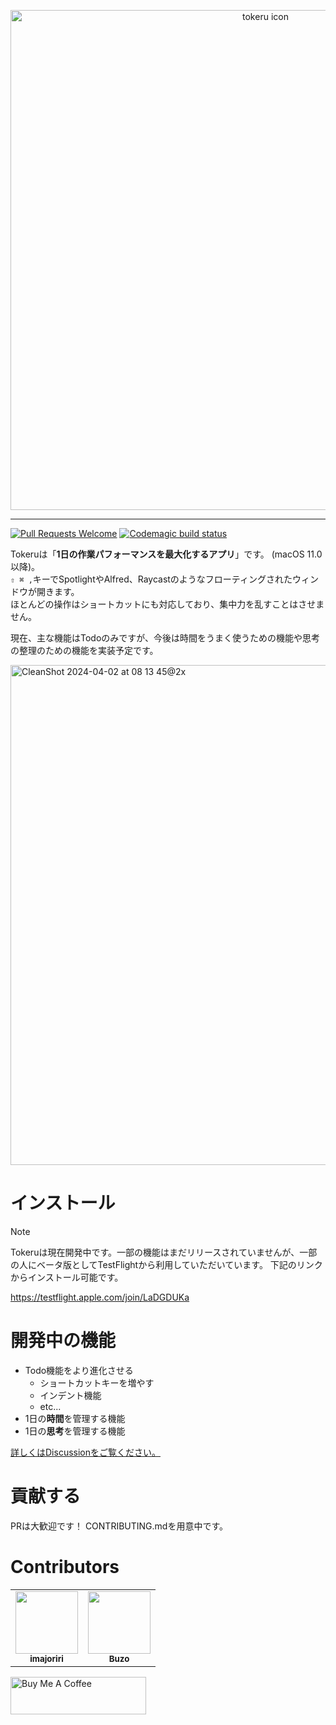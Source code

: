 <p align="center">
  <img src="https://github.com/tinp-lab/tokeru/assets/30540418/64db0860-14aa-4a6d-b834-ecfa9589c0d5" alt="tokeru icon" width="800" />
</p>

---
 
[![Pull Requests Welcome](https://img.shields.io/badge/PRs-welcome-brightgreen.svg?style=flat)](http://makeapullrequest.com)
[![Codemagic build status](https://api.codemagic.io/apps/65d834ac3786568a8b6ef02e/65d83d4548306436129e0db1/status_badge.svg)](https://codemagic.io/apps/65d834ac3786568a8b6ef02e/65d83d4548306436129e0db1/latest_build)



Tokeruは「**1日の作業パフォーマンスを最大化するアプリ**」です。 (macOS 11.0以降)。  
`⇧ ⌘ ,`キーでSpotlightやAlfred、Raycastのようなフローティングされたウィンドウが開きます。  
ほとんどの操作はショートカットにも対応しており、集中力を乱すことはさせません。  

現在、主な機能はTodoのみですが、今後は時間をうまく使うための機能や思考の整理のための機能を実装予定です。  

<img width="800" alt="CleanShot 2024-04-02 at 08 13 45@2x" src="https://github.com/imajoriri/tokeru/assets/30540418/7b16d8cf-1241-4138-afa6-edbfaf02df7e">


# インストール

> [!NOTE]
> Tokeruは現在開発中です。一部の機能はまだリリースされていませんが、一部の人にベータ版としてTestFlightから利用していただいています。
> 下記のリンクからインストール可能です。

https://testflight.apple.com/join/LaDGDUKa


# 開発中の機能

- Todo機能をより進化させる
  - ショートカットキーを増やす
  - インデント機能
  - etc...
- 1日の**時間**を管理する機能
- 1日の**思考**を管理する機能

[詳しくはDiscussionをご覧ください。
](https://github.com/imajoriri/tokeru/discussions)

# 貢献する

PRは大歓迎です！
CONTRIBUTING.mdを用意中です。

# Contributors

<table>
  <tr>
    <td align="center"><a href="https://github.com/imajoriri"><img src="https://avatars.githubusercontent.com/u/30540418?v=4?s=100" width="100px;" alt=""/><br /><sub><b>imajoriri</b></sub></a><br /></td>
    <td align="center"><a href="https://github.com/kakudenbuzo"><img src="https://avatars.githubusercontent.com/u/53589952?v=4?s=100" width="100px;" alt=""/><br /><sub><b>Buzo</b></sub></a></td>
  </tr>
</table>

<a href="https://www.buymeacoffee.com/imasirooo" target="_blank"><img src="https://cdn.buymeacoffee.com/buttons/v2/default-yellow.png" alt="Buy Me A Coffee" style="height: 60px !important;width: 217px !important;" ></a>


